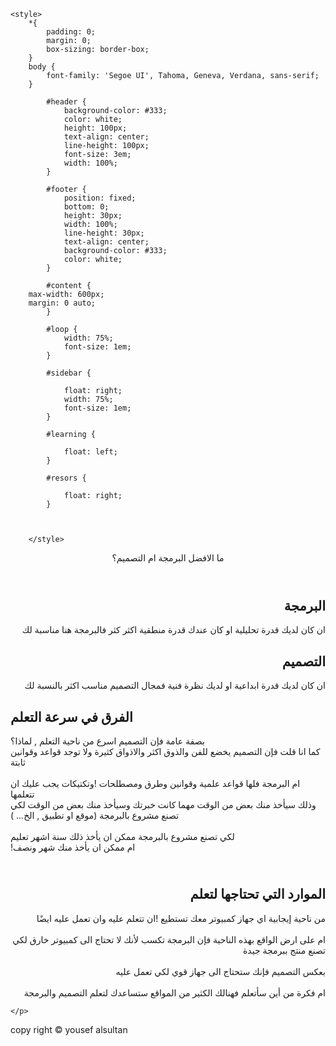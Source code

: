 <!DOCTYPE html>
<html lang="en">
<head>
    <meta charset="UTF-8">
    <meta http-equiv="X-UA-Compatible" content="IE=edge">
    <meta name="viewport" content="width=device-width, initial-scale=1.0">
    <title>Programming VS GraphicDesign</title>

    <style>
        *{
            padding: 0;
            margin: 0;
            box-sizing: border-box;
        }
        body {
            font-family: 'Segoe UI', Tahoma, Geneva, Verdana, sans-serif;
        }
        
            #header {
                background-color: #333;
                color: white;
                height: 100px;
                text-align: center;
                line-height: 100px;
                font-size: 3em;
                width: 100%;
            }
        
            #footer {
                position: fixed;
                bottom: 0;
                height: 30px;
                width: 100%;
                line-height: 30px;
                text-align: center;
                background-color: #333;
                color: white;
            }
        
            #content {
        max-width: 600px;
        margin: 0 auto;
            }
        
            #loop {
                width: 75%;
                font-size: 1em;
            }
        
            #sidebar {
        
                float: right;
                width: 75%;
                font-size: 1em;
            }
        
            #learning {
        
                float: left;
            }
        
            #resors {
                
                float: right;
            }
        
            
           
        </style>



</head>
<body>
    

<header id="header">ما الافضل البرمجة ام التصميم؟</header>

<section id="content">
  <div id="loop" dir="rtl">
    <h2 dir="rtl">البرمجة</h2>  

ان كان لديك قدرة تحليلية او كان عندك قدرة منطقية اكثر كثر فالبرمجة هنا مناسبة لك
</div>
    
  <div id="sidebar" dir="rtl">
    <h2>التصميم</h2>  
ان كان لديك قدرة ابداعية او لديك نظرة فنية فمجال التصميم مناسب اكثر بالنسبة لك 
</div>

<div id="learning">
    <h2>الفرق في سرعة التعلم</h2>
    <p>
بصفة عامة فإن التصميم اسرع من ناحية التعلم , لماذا؟
<br>
كما انا قلت فإن التصميم يخضع للفن والذوق اكثر والاذواق كثيرة ولا توجد قواعد وقوانين ثابتة
<br><br>
ام البرمجة فلها قواعد علمية وقوانين وطرق ومصطلحات !وتكتيكات يجب عليك ان تتعلمها 
<br>
وذلك سيأخذ منك بعض من الوقت مهما كانت خبرتك وسيأخذ منك بعض من الوقت لكي تصنع مشروع بالبرمجة (موقع او تطبيق , الخ...
)
<br><br>
لكي تصنع مشروع بالبرمجة ممكن ان يأخذ ذلك سنة اشهر تعليم
<br>
 !ام ممكن ان يأخذ منك شهر ونصف
    </p>
</div>






<div id="resors">
    <h2 dir="rtl"><br>
الموارد التي تحتاجها لتعلم</h2>
    <p dir="rtl">
        من ناحية إيجابية اي جهاز كمبيوتر معك تستطيع !ان تتعلم عليه وان تعمل عليه ايضًا
        <br><br>
        ام على ارض الواقع بهذه الناحية فإن البرمجة تكسب لأنك لا تحتاج الى كمبيوتر خارق لكي تصنع 
        منتج ببرمجة جيدة 
        <br><br>
        بعكس التصميم فإنك ستحتاج الى جهاز قوي لكي تعمل عليه
        <br><br>
        ام فكرة من أين سأتعلم فهنالك الكثير من المواقع ستساعدك لتعلم التصميم والبرمجة 

    </p>
</div>

</section>



<footer id="footer">
     copy right &copy; yousef alsultan
</footer>

    



</body>
</html>
